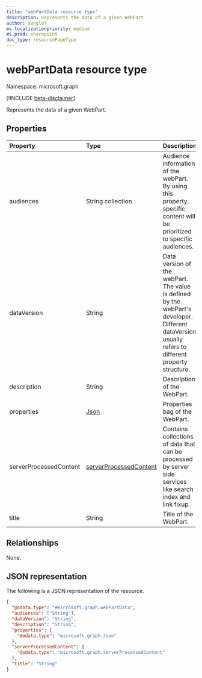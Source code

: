 ```yaml
---
title: "webPartData resource type"
description: Represents the data of a given WebPart
author: sangle7
ms.localizationpriority: medium
ms.prod: sharepoint
doc_type: resourcePageType
---
```


# webPartData resource type

Namespace: microsoft.graph

[!INCLUDE [beta-disclaimer](../../includes/beta-disclaimer.md)]

Represents the data of a given WebPart.

## Properties

| Property               | Type                                                             | Description                                                                                                                                         |
| :--------------------- | :--------------------------------------------------------------- | :-------------------------------------------------------------------------------------------------------------------------------------------------- |
| audiences              | String collection                                                | Audience information of the webPart. By using this property, specific content will be prioritized to specific audiences.                            |
| dataVersion            | String                                                           | Data version of the webPart. The value is defined by the webPart's developer. Different dataVersion usually refers to different property structure. |
| description            | String                                                           | Description of the WebPart.                                                                                                                         |
| properties             | [Json](../resources/json.md)                                     | Properties bag of the WebPart.                                                                                                                      |
| serverProcessedContent | [serverProcessedContent](../resources/serverprocessedcontent.md) | Contains collections of data that can be processed by server side services like search index and link fixup.                                        |
| title                  | String                                                           | Title of the WebPart.                                                                                                                               |

## Relationships

None.

## JSON representation

The following is a JSON representation of the resource.

<!-- {
  "blockType": "resource",
  "@odata.type": "microsoft.graph.webPartData"
}
-->

```json
{
  "@odata.type": "#microsoft.graph.webPartData",
  "audiences": ["String"],
  "dataVersion": "String",
  "description": "String",
  "properties": {
    "@odata.type": "microsoft.graph.Json"
  },
  "serverProcessedContent": {
    "@odata.type": "microsoft.graph.serverProcessedContent"
  },
  "title": "String"
}
```
